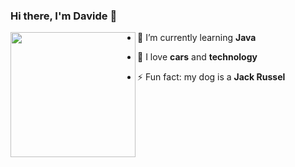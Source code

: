 
### Hi there, I'm Davide 👋

<img align="left" width="200" height="200" src="https://c.tenor.com/yA5R1AMuuBAAAAAC/car-drift.gif">



  - 🔭 I’m currently learning **Java**   
 
  - 🌱 I love **cars** and **technology**

  - ⚡ Fun fact: my dog is a **Jack Russel**



<!--
**DavideSaddi/DavideSaddi** is a ✨ _special_ ✨ repository because its `README.md` (this file) appears on your GitHub profile.

Here are some ideas to get you started:

- 🔭 I’m currently working on ...
- 🌱 I’m currently learning ...
- 🤔 I’m looking for help with ...
- 💬 Ask me about ...
- 📫 How to reach me: ...
- 😄 Pronouns: ...
- ⚡ Fun fact: ...
-->
